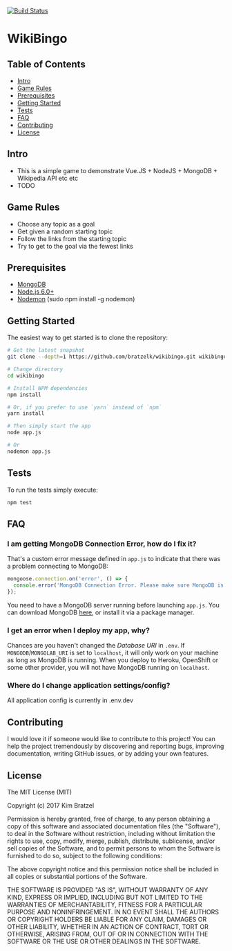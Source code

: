 [![Build Status](https://travis-ci.org/bratzelk/WikiBingo.svg?branch=master)](https://travis-ci.org/bratzelk/WikiBingo)

WikiBingo
=======================


Table of Contents
-----------------

- [Intro](#intro)
- [Game Rules](#game-rules)
- [Prerequisites](#prerequisites)
- [Getting Started](#getting-started)
- [Tests](#tests)
- [FAQ](#faq)
- [Contributing](#contributing)
- [License](#license)


Intro
-------------

 - This is a simple game to demonstrate Vue.JS + NodeJS + MongoDB + Wikipedia API etc etc 
 - TODO

Game Rules
-------------

 - Choose any topic as a goal
 - Get given a random starting topic
 - Follow the links from the starting topic
 - Try to get to the goal via the fewest links

Prerequisites
-------------

- [MongoDB](https://www.mongodb.org/downloads)
- [Node.js 6.0+](http://nodejs.org)
- [Nodemon](https://github.com/remy/nodemon) (sudo npm install -g nodemon)

Getting Started
---------------

The easiest way to get started is to clone the repository:

```bash
# Get the latest snapshot
git clone --depth=1 https://github.com/bratzelk/wikibingo.git wikibingo

# Change directory
cd wikibingo

# Install NPM dependencies
npm install

# Or, if you prefer to use `yarn` instead of `npm`
yarn install

# Then simply start the app
node app.js

# Or 
nodemon app.js
```

Tests
---------------

To run the tests simply execute:

```bash
npm test
```

FAQ
---

### I am getting MongoDB Connection Error, how do I fix it?
That's a custom error message defined in `app.js` to indicate that there was a
problem connecting to MongoDB:

```js
mongoose.connection.on('error', () => {
  console.error('MongoDB Connection Error. Please make sure MongoDB is running.');
});
```
You need to have a MongoDB server running before launching `app.js`. You can
download MongoDB [here](http://mongodb.org/downloads), or install it via a package manager.

### I get an error when I deploy my app, why?
Chances are you haven't changed the *Database URI* in `.env`. If `MONGODB`/`MONGOLAB_URI` is
set to `localhost`, it will only work on your machine as long as MongoDB is
running. When you deploy to Heroku, OpenShift or some other provider, you will not have MongoDB
running on `localhost`. 

### Where do I change application settings/config?
All application config is currently in .env.dev

Contributing
------------

I would love it if someone would like to contribute to this project! You can help the project tremendously by discovering and reporting bugs, improving documentation, writing GitHub issues, or by adding your own features.

License
-------

The MIT License (MIT)

Copyright (c) 2017 Kim Bratzel

Permission is hereby granted, free of charge, to any person obtaining a copy of this software and associated documentation files (the "Software"), to deal in the Software without restriction, including without limitation the rights to use, copy, modify, merge, publish, distribute, sublicense, and/or sell copies of the Software, and to permit persons to whom the Software is furnished to do so, subject to the following conditions:

The above copyright notice and this permission notice shall be included in all copies or substantial portions of the Software.

THE SOFTWARE IS PROVIDED "AS IS", WITHOUT WARRANTY OF ANY KIND, EXPRESS OR IMPLIED, INCLUDING BUT NOT LIMITED TO THE WARRANTIES OF MERCHANTABILITY, FITNESS FOR A PARTICULAR PURPOSE AND NONINFRINGEMENT. IN NO EVENT SHALL THE AUTHORS OR COPYRIGHT HOLDERS BE LIABLE FOR ANY CLAIM, DAMAGES OR OTHER LIABILITY, WHETHER IN AN ACTION OF CONTRACT, TORT OR OTHERWISE, ARISING FROM, OUT OF OR IN CONNECTION WITH THE SOFTWARE OR THE USE OR OTHER DEALINGS IN THE SOFTWARE.

